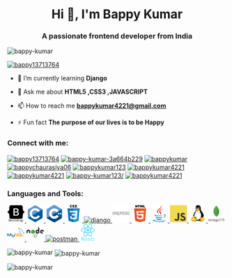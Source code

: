 <h1 align="center">Hi 👋, I'm Bappy Kumar</h1>
<h3 align="center">A passionate frontend developer from India</h3>

<p align="left"> <img src="https://komarev.com/ghpvc/?username=bappy-kumar&label=Profile%20views&color=0e75b6&style=flat" alt="bappy-kumar" /> </p>

<p align="left"> <a href="https://twitter.com/bappy13713764" target="blank"><img src="https://img.shields.io/twitter/follow/bappy13713764?logo=twitter&style=for-the-badge" alt="bappy13713764" /></a> </p>

- 🌱 I’m currently learning **Django**

- 💬 Ask me about **HTML5 ,CSS3 ,JAVASCRIPT**

- 📫 How to reach me **bappykumar4221@gmail.com**

- ⚡ Fun fact **The purpose of our lives is to be Happy**

<h3 align="left">Connect with me:</h3>
<p align="left">
<a href="https://twitter.com/bappy13713764" target="blank"><img align="center" src="https://raw.githubusercontent.com/rahuldkjain/github-profile-readme-generator/master/src/images/icons/Social/twitter.svg" alt="bappy13713764" height="30" width="40" /></a>
<a href="https://linkedin.com/in/bappy-kumar-3a664b229" target="blank"><img align="center" src="https://raw.githubusercontent.com/rahuldkjain/github-profile-readme-generator/master/src/images/icons/Social/linked-in-alt.svg" alt="bappy-kumar-3a664b229" height="30" width="40" /></a>
<a href="https://kaggle.com/bappykumar" target="blank"><img align="center" src="https://raw.githubusercontent.com/rahuldkjain/github-profile-readme-generator/master/src/images/icons/Social/kaggle.svg" alt="bappykumar" height="30" width="40" /></a>
<a href="https://instagram.com/bappychaurasiya06" target="blank"><img align="center" src="https://raw.githubusercontent.com/rahuldkjain/github-profile-readme-generator/master/src/images/icons/Social/instagram.svg" alt="bappychaurasiya06" height="30" width="40" /></a>
<a href="https://www.codechef.com/users/bappykumar123" target="blank"><img align="center" src="https://cdn.jsdelivr.net/npm/simple-icons@3.1.0/icons/codechef.svg" alt="bappykumar123" height="30" width="40" /></a>
<a href="https://www.hackerrank.com/bappykumar4221" target="blank"><img align="center" src="https://raw.githubusercontent.com/rahuldkjain/github-profile-readme-generator/master/src/images/icons/Social/hackerrank.svg" alt="bappykumar4221" height="30" width="40" /></a>
<a href="https://codeforces.com/profile/bappykumar4221" target="blank"><img align="center" src="https://raw.githubusercontent.com/rahuldkjain/github-profile-readme-generator/master/src/images/icons/Social/codeforces.svg" alt="bappykumar4221" height="30" width="40" /></a>
<a href="https://www.leetcode.com/bappy-kumar123/" target="blank"><img align="center" src="https://raw.githubusercontent.com/rahuldkjain/github-profile-readme-generator/master/src/images/icons/Social/leet-code.svg" alt="bappy-kumar123/" height="30" width="40" /></a>
<a href="https://auth.geeksforgeeks.org/user/bappykumar4221" target="blank"><img align="center" src="https://raw.githubusercontent.com/rahuldkjain/github-profile-readme-generator/master/src/images/icons/Social/geeks-for-geeks.svg" alt="bappykumar4221" height="30" width="40" /></a>
</p>

<h3 align="left">Languages and Tools:</h3>
<p align="left"> <a href="https://getbootstrap.com" target="_blank" rel="noreferrer"> <img src="https://raw.githubusercontent.com/devicons/devicon/master/icons/bootstrap/bootstrap-plain-wordmark.svg" alt="bootstrap" width="40" height="40"/> </a> <a href="https://www.cprogramming.com/" target="_blank" rel="noreferrer"> <img src="https://raw.githubusercontent.com/devicons/devicon/master/icons/c/c-original.svg" alt="c" width="40" height="40"/> </a> <a href="https://www.w3schools.com/cpp/" target="_blank" rel="noreferrer"> <img src="https://raw.githubusercontent.com/devicons/devicon/master/icons/cplusplus/cplusplus-original.svg" alt="cplusplus" width="40" height="40"/> </a> <a href="https://www.w3schools.com/css/" target="_blank" rel="noreferrer"> <img src="https://raw.githubusercontent.com/devicons/devicon/master/icons/css3/css3-original-wordmark.svg" alt="css3" width="40" height="40"/> </a> <a href="https://www.djangoproject.com/" target="_blank" rel="noreferrer"> <img src="https://cdn.worldvectorlogo.com/logos/django.svg" alt="django" width="40" height="40"/> </a> <a href="https://expressjs.com" target="_blank" rel="noreferrer"> <img src="https://raw.githubusercontent.com/devicons/devicon/master/icons/express/express-original-wordmark.svg" alt="express" width="40" height="40"/> </a> <a href="https://www.w3.org/html/" target="_blank" rel="noreferrer"> <img src="https://raw.githubusercontent.com/devicons/devicon/master/icons/html5/html5-original-wordmark.svg" alt="html5" width="40" height="40"/> </a> <a href="https://www.java.com" target="_blank" rel="noreferrer"> <img src="https://raw.githubusercontent.com/devicons/devicon/master/icons/java/java-original.svg" alt="java" width="40" height="40"/> </a> <a href="https://developer.mozilla.org/en-US/docs/Web/JavaScript" target="_blank" rel="noreferrer"> <img src="https://raw.githubusercontent.com/devicons/devicon/master/icons/javascript/javascript-original.svg" alt="javascript" width="40" height="40"/> </a> <a href="https://www.linux.org/" target="_blank" rel="noreferrer"> <img src="https://raw.githubusercontent.com/devicons/devicon/master/icons/linux/linux-original.svg" alt="linux" width="40" height="40"/> </a> <a href="https://www.mongodb.com/" target="_blank" rel="noreferrer"> <img src="https://raw.githubusercontent.com/devicons/devicon/master/icons/mongodb/mongodb-original-wordmark.svg" alt="mongodb" width="40" height="40"/> </a> <a href="https://www.mysql.com/" target="_blank" rel="noreferrer"> <img src="https://raw.githubusercontent.com/devicons/devicon/master/icons/mysql/mysql-original-wordmark.svg" alt="mysql" width="40" height="40"/> </a> <a href="https://nodejs.org" target="_blank" rel="noreferrer"> <img src="https://raw.githubusercontent.com/devicons/devicon/master/icons/nodejs/nodejs-original-wordmark.svg" alt="nodejs" width="40" height="40"/> </a> <a href="https://postman.com" target="_blank" rel="noreferrer"> <img src="https://www.vectorlogo.zone/logos/getpostman/getpostman-icon.svg" alt="postman" width="40" height="40"/> </a> <a href="https://reactjs.org/" target="_blank" rel="noreferrer"> <img src="https://raw.githubusercontent.com/devicons/devicon/master/icons/react/react-original-wordmark.svg" alt="react" width="40" height="40"/> </a> </p>

<p><img align="left" src="https://github-readme-stats.vercel.app/api/top-langs?username=bappy-kumar&show_icons=true&locale=en&layout=compact" alt="bappy-kumar" /></p>

<p>&nbsp;<img align="center" src="https://github-readme-stats.vercel.app/api?username=bappy-kumar&show_icons=true&locale=en" alt="bappy-kumar" /></p>

<p><img align="center" src="https://github-readme-streak-stats.herokuapp.com/?user=bappy-kumar&" alt="bappy-kumar" /></p>

